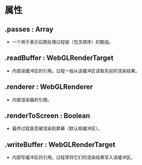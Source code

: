 # 属性

## .passes : Array

+ 一个用于表示后期处理过程链（包含顺序）的数组。

## .readBuffer : WebGLRenderTarget

+ 内部读缓冲区的引用。过程一般从该缓冲区读取先前的渲染结果。

## .renderer : WebGLRenderer

+ 内部渲染器的引用。

## .renderToScreen : Boolean

+ 最终过程是否被渲染到屏幕（默认帧缓冲区）。

## .writeBuffer : WebGLRenderTarget

+ 内部写缓冲区的引用。过程常将它们的渲染结果写入该缓冲区。
